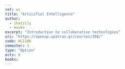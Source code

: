 ```yaml
---
ref: ai
title: "Articifial Intelligence"
author: 
  - ihatzily
  - mouko
excerpt: "Introduction to collaborative technologies"
uri: "https://openup.upatras.gr/courses/108/"
code: HCI108
semester: 1
type: "Option"
ects: 6
books: 
---
```

